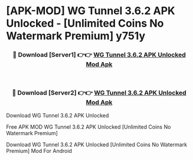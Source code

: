 # [APK-MOD] WG Tunnel 3.6.2 APK Unlocked - [Unlimited Coins No Watermark Premium] y751y



<div align="center">
<h3>🔴 Download [Server1] 👉👉 <a href="https://momento.my/?title=WG_Tunnel_3.6.2_APK_Unlocked">WG Tunnel 3.6.2 APK Unlocked Mod Apk</a></h3><br>

<h3>🔴 Download [Server2] 👉👉 <a href="https://momento.my/?title=WG_Tunnel_3.6.2_APK_Unlocked">WG Tunnel 3.6.2 APK Unlocked Mod Apk</a></h3>
</div>



Download WG Tunnel 3.6.2 APK Unlocked 

Free APK MOD WG Tunnel 3.6.2 APK Unlocked [Unlimited Coins No Watermark Premium]

Download WG Tunnel 3.6.2 APK Unlocked [Unlimited Coins No Watermark Premium] Mod For Android
